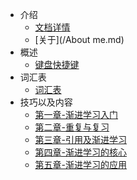 - 介绍
  - [文档详情](/README.md)
  - [关于](/About me.md)
- 概述
  - [键盘快捷键](/Introduction/Keyboard-shortcuts.md)
- 词汇表
  - [词汇表](/Glossary/词汇表.md)
- 技巧以及内容
  - [第一章-渐进学习入门](/Tips/第一章-渐进学习入门.md)
  - [第二章-重复与复习](/Tips/第二章-重复与复习.md)
  - [第三章-引用及渐进学习](/Tips/第三章-引用及渐进学习.md)
  - [第四章-渐进学习的核心](/Tips/第四章-渐进学习的核心.md)
  - [第五章-渐进学习的应用](/Tips/第五章-渐进学习的应用.md)

